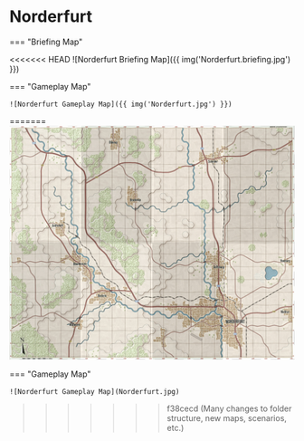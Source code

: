 # Norderfurt

=== "Briefing Map"

<<<<<<< HEAD
    ![Norderfurt Briefing Map]({{ img('Norderfurt.briefing.jpg') }})

=== "Gameplay Map"

    ![Norderfurt Gameplay Map]({{ img('Norderfurt.jpg') }})
=======
    ![Norderfurt Briefing Map](Norderfurt.briefing.jpg)

=== "Gameplay Map"

    ![Norderfurt Gameplay Map](Norderfurt.jpg)
>>>>>>> f38cecd (Many changes to folder structure, new maps, scenarios, etc.)
